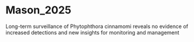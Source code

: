 # Mason_2025
Long-term surveillance of Phytophthora cinnamomi reveals no evidence of increased detections and new insights for monitoring and management
